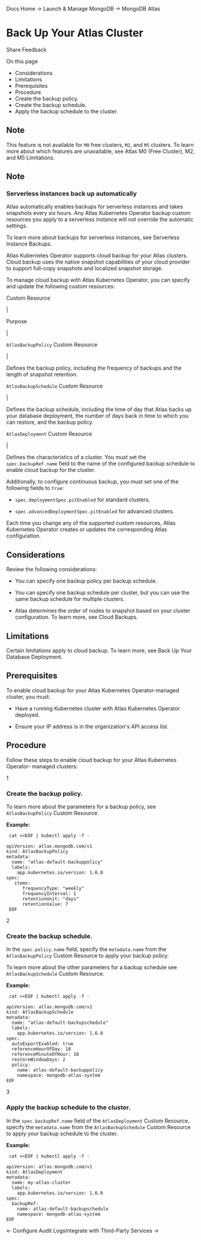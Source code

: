 Docs Home → Launch & Manage MongoDB → MongoDB Atlas

# Back Up Your Atlas Cluster

Share Feedback

On this page

  * Considerations
  * Limitations
  * Prerequisites
  * Procedure
  * Create the backup policy.
  * Create the backup schedule.
  * Apply the backup schedule to the cluster.

## Note

This feature is not available for `M0` free clusters, `M2`, and `M5` clusters.
To learn more about which features are unavailable, see Atlas M0 (Free
Cluster), M2, and M5 Limitations.

## Note

### Serverless instances back up automatically

Atlas automatically enables backups for serverless instances and takes
snapshots every six hours. Any Atlas Kubernetes Operator backup custom
resources you apply to a serverless instance will not override the automatic
settings.

To learn more about backups for serverless instances, see Serverless Instance
Backups.

Atlas Kubernetes Operator supports cloud backup for your Atlas clusters. Cloud
backup uses the native snapshot capabilities of your cloud provider to support
full-copy snapshots and localized snapshot storage.

To manage cloud backup with Atlas Kubernetes Operator, you can specify and
update the following custom resources:

Custom Resource

|

Purpose  
  
|  
  
`AtlasBackupPolicy` Custom Resource

|

Defines the backup policy, including the frequency of backups and the length
of snapshot retention.  
  
`AtlasBackupSchedule` Custom Resource

|

Defines the backup schedule, including the time of day that Atlas backs up
your database deployment, the number of days back in time to which you can
restore, and the backup policy.  
  
`AtlasDeployment` Custom Resource

|

Defines the characteristics of a cluster. You must set the
`spec.backupRef.name` field to the name of the configured backup schedule to
enable cloud backup for the cluster.

Additionally, to configure continuous backup, you must set one of the
following fields to `true`:

  * `spec.deploymentSpec.pitEnabled` for standard clusters.

  * `spec.advancedDeploymentSpec.pitEnabled` for advanced clusters.

  
  
Each time you change any of the supported custom resources, Atlas Kubernetes
Operator creates or updates the corresponding Atlas configuration.

## Considerations

Review the following considerations:

  * You can specify one backup policy per backup schedule.

  * You can specify one backup schedule per cluster, but you can use the same backup schedule for multiple clusters.

  * Atlas determines the order of nodes to snapshot based on your cluster configuration. To learn more, see Cloud Backups.

## Limitations

Certain limitations apply to cloud backup. To learn more, see Back Up Your
Database Deployment.

## Prerequisites

To enable cloud backup for your Atlas Kubernetes Operator-managed cluster, you
must:

  * Have a running Kubernetes cluster with Atlas Kubernetes Operator deployed.

  * Ensure your IP address is in the organization's API access list.

## Procedure

Follow these steps to enable cloud backup for your Atlas Kubernetes Operator-
managed clusters:

1

### Create the backup policy.

To learn more about the parameters for a backup policy, see
`AtlasBackupPolicy` Custom Resource.

 **Example:**

    
    
     cat <<EOF | kubectl apply -f -  
      
    apiVersion: atlas.mongodb.com/v1  
    kind: AtlasBackupPolicy  
    metadata:  
      name: "atlas-default-backuppolicy"  
      labels:  
        app.kubernetes.io/version: 1.6.0  
    spec:  
       items:  
          frequencyType: "weekly"  
          frequencyInterval: 1  
          retentionUnit: "days"  
          retentionValue: 7  
     EOF  
  
2

### Create the backup schedule.

In the `spec.policy.name` field, specify the `metadata.name` from the
`AtlasBackupPolicy` Custom Resource to apply your backup policy.

To learn more about the other parameters for a backup schedule see
`AtlasBackupSchedule` Custom Resource.

 **Example:**

    
    
     cat <<EOF | kubectl apply -f -  
      
    apiVersion: atlas.mongodb.com/v1  
    kind: AtlasBackupSchedule  
    metadata:  
      name: "atlas-default-backupschedule"  
      labels:  
        app.kubernetes.io/version: 1.6.0  
    spec:  
      autoExportExabled: true  
      referenceHourOfDay: 10  
      referenceMinuteOfHour: 10  
      restoreWindowDays: 2  
      policy:  
        name: atlas-default-backuppolicy  
        namespace: mongodb-atlas-system  
    EOF  
  
3

### Apply the backup schedule to the cluster.

In the `spec.backupRef.name` field of the `AtlasDeployment` Custom Resource,
specify the `metadata.name` from the `AtlasBackupSchedule` Custom Resource to
apply your backup schedule to the cluster.

 **Example:**

    
    
     cat <<EOF | kubectl apply -f -  
      
    apiVersion: atlas.mongodb.com/v1  
    kind: AtlasDeployment  
    metadata:  
      name: my-atlas-cluster  
      labels:  
        app.kubernetes.io/version: 1.6.0  
    spec:  
      backupRef:  
        name: atlas-default-backupschedule  
        namespace: mongodb-atlas-system  
    EOF  
  
← Configure Audit LogsIntegrate with Third-Party Services →

